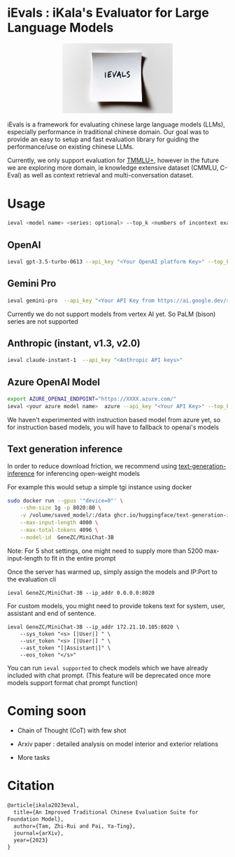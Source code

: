 # iEvals : iKala's Evaluator for Large Language Models

<p align="center"> <img src="resources/ieval_cover.png" style="width: 50%; max-width: 400px" id="title-icon">       </p>


iEvals is a framework for evaluating chinese large language models (LLMs), especially performance in traditional chinese domain. Our goal was to provide an easy to setup and fast evaluation library for guiding the performance/use on existing chinese LLMs.

Currently, we only support evaluation for [TMMLU+](https://huggingface.co/datasets/ikala/tmmluplus), however in the future we are exploring more domain, ie knowledge extensive dataset (CMMLU, C-Eval) as well as context retrieval and multi-conversation dataset.


# Usage

```bash
ieval <model name> <series: optional> --top_k <numbers of incontext examples>
```

## OpenAI

```bash
ieval gpt-3.5-turbo-0613 --api_key "<Your OpenAI platform Key>" --top_k 5
```

## Gemini Pro

```bash
ieval gemini-pro  --api_key "<Your API Key from https://ai.google.dev/>" --top_k 5
```

Currently we do not support models from vertex AI yet. So PaLM (bison) series are not supported

## Anthropic (instant, v1.3, v2.0)

```bash
ieval claude-instant-1  --api_key "<Anthropic API keys>"
```

## Azure OpenAI Model

```bash
export AZURE_OPENAI_ENDPOINT="https://XXXX.azure.com/"
ieval <your azure model name>  azure --api_key "<Your API Key>" --top_k 5
```

We haven't experimented with instruction based model from azure yet, so for instruction based models, you will have to fallback to openai's models


## Text generation inference

In order to reduce download friction, we recommend using [text-generation-inference](https://github.com/huggingface/text-generation-inference) for inferencing open-weight models

For example this would setup a simple tgi instance using docker

```bash
sudo docker run --gpus '"device=0"' \
    --shm-size 1g -p 8020:80 \
    -v /volume/saved_model/:/data ghcr.io/huggingface/text-generation-inference:1.1.0 \
    --max-input-length 4000 \
    --max-total-tokens 4096 \
    --model-id  GeneZC/MiniChat-3B
```
Note: For 5 shot settings, one might need to supply more than 5200 max-input-length to fit in the entire prompt

Once the server has warmed up, simply assign the models and IP:Port to the evaluation cli

```
ieval GeneZC/MiniChat-3B --ip_addr 0.0.0.0:8020
```

For custom models, you might need to provide tokens text for system, user, assistant and end of sentence.

```
ieval GeneZC/MiniChat-3B --ip_addr 172.21.10.105:8020 \
    --sys_token "<s> [|User|] " \
    --usr_token "<s> [|User|] " \
    --ast_token "[|Assistant|]" \
    --eos_token "</s>"
```

You can run `ieval supported` to check models which we have already included with chat prompt. (This feature will be deprecated once more models support format chat prompt function)


# Coming soon

- Chain of Thought (CoT) with few shot

- Arxiv paper : detailed analysis on model interior and exterior relations

- More tasks

# Citation

```
@article{ikala2023eval,
  title={An Improved Traditional Chinese Evaluation Suite for Foundation Model},
  author={Tam, Zhi-Rui and Pai, Ya-Ting},
  journal={arXiv},
  year={2023}
}
```
